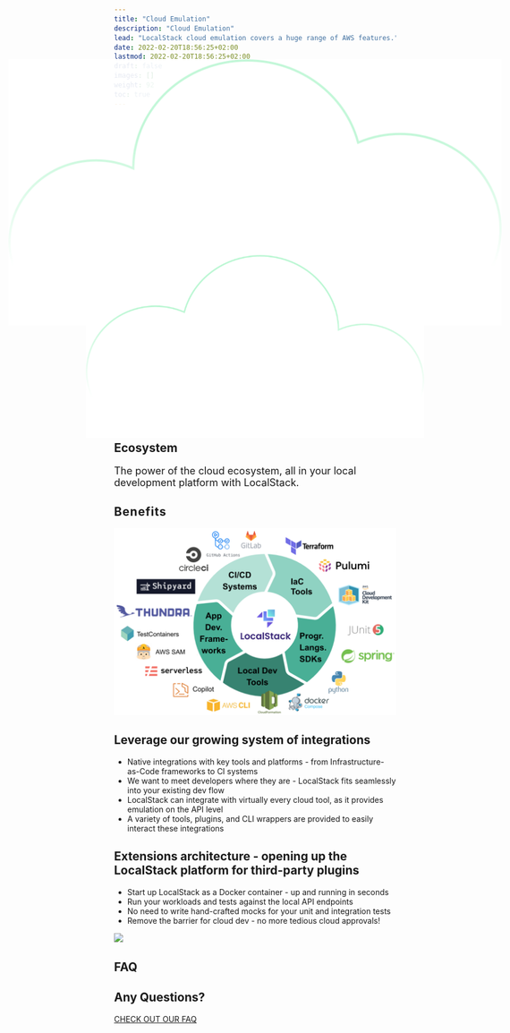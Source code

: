 ```yaml
---
title: "Cloud Emulation"
description: "Cloud Emulation"
lead: "LocalStack cloud emulation covers a huge range of AWS features."
date: 2022-02-20T18:56:25+02:00
lastmod: 2022-02-20T18:56:25+02:00
draft: false
images: []
weight: 92
toc: true
---
```

<section class="section section-sm bg-gradient-dark pb-10">
    <div class="position-absolute w-100 section pb-7 pt-9 pt-sm-7 d-none d-md-block">
      <div class="container">
        <div class="row justify-content-center align-items-center">
            <div class="col-3">
            <img
                class="w-100"
                style="transform: scale(1.75); opacity: .9;"
                src="/images/heroes/cloud.svg"
            />
            </div>
            <div class="col-1">
            </div>
            <div class="col-2"></div>
            <div class="col-1">
            </div>
            <div class="col-3">
            <img
                class="w-100"
                style="transform: scaleX(-1) scale(1.2)"
                src="/images/heroes/cloud.svg"
            />
            </div>
        </div>
        </div>
    </div>
    <div class="container pb-7 pt-9 pt-sm-7">
      <div class="row justify-content-center align-items-center text-white">
        <h1 class="text-center m-0 pt-5">Ecosystem</h1>
        <p class="text-center mt-4 mb-n6" style="font-size: 18px">
            The power of the cloud ecosystem, all in your local development platform with LocalStack.
        </p>
      </div>
    </div>
</section>
<section class="section pb-n8">
    <div class="container overlay-card mt-n11">
        <div class="row px-8">
          <div class="strike-dark">
            <h2 style="letter-spacing: 0.05em">Benefits</h2>
          </div>
        </div>
      <div class="px-5 d-flex-column">
        <div class="row align-items-center mt-6">
            <div class="col-12 col-md-6 col-lg-6" style="text-align: center">
                <img src="ecosystem.png" class="img-fluid"/>
            </div>
            <div class="col-12 col-md-6, col-lg-6">
                <h2>Leverage our growing system of integrations</h2>
                <ul>
                    <li>Native integrations with key tools and platforms - from Infrastructure-as-Code frameworks to CI systems</li>
                    <li>We want to meet developers where they are - LocalStack fits seamlessly into your existing dev flow</li>
                    <li>LocalStack can integrate with virtually every cloud tool, as it provides emulation on the API level</li>
                    <li>A variety of tools, plugins, and CLI wrappers are provided to easily interact these integrations</li>
                </ul>
            </div>
        </div>
        <div class="row align-items-center my-6">
            <div class="col-12 col-md-6, col-lg-6">
                <h2>Extensions architecture - opening up the LocalStack platform for third-party plugins</h2>
                <ul>
                    <li>Start up LocalStack as a Docker container - up and running in seconds</li>
                    <li>Run your workloads and tests against the local API endpoints</li>
                    <li>No need to write hand-crafted mocks for your unit and integration tests</li>
                    <li>Remove the barrier for cloud dev - no more tedious cloud approvals!</li>
                </ul>
            </div>
            <div class="col-12 col-md-6 col-lg-6">
                <img src="sandbox.svg" class="img-fluid"/>
            </div>
        </div>
        </div>
    </div>
</section>
<section class="section container">
  <div class="strike-dark">
    <h2 class="text-center">FAQ</h2>
  </div>
    <div class="container overlay-card mt-6 pb-5 d-flex flex-column align-items-center">
        <h1 class="text-center">Any Questions?</h1>
        <a class="btn btn-primary btn-lg" style="width: 300px" href="/faq">CHECK OUT OUR FAQ</a>
    </div>
</section>